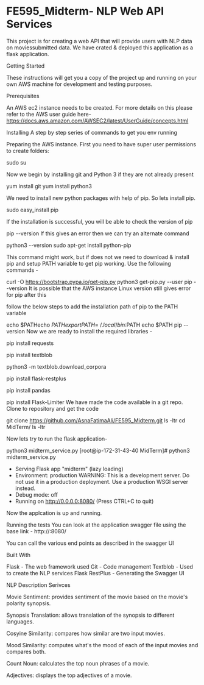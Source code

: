 # FE595_Midterm- NLP Web API Services

This project is for creating a web API that will provide users with NLP data on moviessubmitted data. We have crated & deployed this application as a flask application.

Getting Started

These instructions will get you a copy of the project up and running on your own AWS machine for development and testing purposes.

Prerequisites

An AWS ec2 instance needs to be created. For more details on this please refer to the AWS user guide here- https://docs.aws.amazon.com/AWSEC2/latest/UserGuide/concepts.html


Installing
A step by step series of commands to get you env running

Preparing the AWS instance. First you need to have super user permissions to create folders:

sudo su

Now we begin by installing git and Python 3 if they are not already present

yum install git
yum install python3

We need to install new python packages with help of pip. So lets install pip.

sudo easy_install pip

If the installation is successful, you will be able to check the version of pip

pip --version
If this gives an error then we can try an alternate command

python3 --version
sudo apt-get install python-pip

This command might work, but if does not we need to download & install pip and setup PATH variable to get pip working. Use the following commands -

curl -O https://bootstrap.pypa.io/get-pip.py
python3 get-pip.py --user
pip --version
It is possible that the AWS instance Linux version still gives error for pip after this

follow the below steps to add the installation path of pip to the PATH variable

echo $PATHecho $PATH
export PATH=~/.local/bin:$PATH
echo $PATH
pip --version
Now we are ready to install the required libraries -

pip install requests

pip install textblob

python3 -m textblob.download_corpora

pip install flask-restplus

pip install pandas

pip install Flask-Limiter
We have made the code available in a git repo. Clone to repository and get the code

git clone https://github.com/AsnaFatimaAli/FE595_Midterm.git
ls -ltr
cd MidTerm/
ls -ltr

Now lets try to run the flask application-

python3 midterm_service.py
[root@ip-172-31-43-40 MidTerm]# python3 midterm_service.py
 * Serving Flask app "midterm" (lazy loading)
 * Environment: production
   WARNING: This is a development server. Do not use it in a production deployment.
   Use a production WSGI server instead.
 * Debug mode: off
 * Running on http://0.0.0.0:8080/ (Press CTRL+C to quit)

Now the applcation is up and running.

Running the tests
You can look at the application swagger file using the base link - http://:8080/

You can call the various end points as described in the swagger UI

Built With

Flask - The web framework used
Git - Code management
Textblob - Used to create the NLP services
Flask RestPlus - Generating the Swagger UI

NLP Description Serivces

Movie Sentiment: provides sentiment of the movie based on the movie's polarity synopsis.

Synopsis Translation: allows translation of the synopsis to different languages.

Cosyine Similarity: compares how similar are two input movies.

Mood Similarity: computes what's the mood of each of the input movies and compares both.

Count Noun: calculates the top noun phrases of a movie.

Adjectives: displays the top adjectives of a movie.


